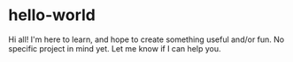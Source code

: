 # hello-world
Hi all! I'm here to learn, and hope to create something useful and/or fun. No specific project in mind yet. Let me know if I can help you.
